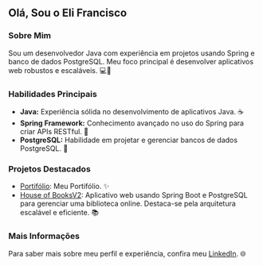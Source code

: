 ## Olá, Sou o Eli Francisco

### Sobre Mim
Sou um desenvolvedor Java com experiência em projetos usando Spring e banco de dados PostgreSQL. Meu foco principal é desenvolver aplicativos web robustos e escaláveis. 💻🚀

### Habilidades Principais
- **Java:** Experiência sólida no desenvolvimento de aplicativos Java. ☕️
- **Spring Framework:** Conhecimento avançado no uso do Spring para criar APIs RESTful. 🌱
- **PostgreSQL:** Habilidade em projetar e gerenciar bancos de dados PostgreSQL. 🐘


### Projetos Destacados
- [Portifólio]((https://juniorapeles.github.io/portifolio-eli-francisco/)): Meu Portifólio. ✨
- [House of BooksV2](https://github.com/juniorapeles/house-of-booksV2): Aplicativo web usando Spring Boot e PostgreSQL para gerenciar uma biblioteca online. Destaca-se pela arquitetura escalável e eficiente. 📚

### Mais Informações
Para saber mais sobre meu perfil e experiência, confira meu [LinkedIn](https://www.linkedin.com/in/develi/). 🌐
